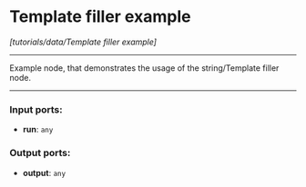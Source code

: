 # Template filler example

_[tutorials/data/Template filler example]_

---

Example node, that demonstrates the usage of the string/Template filler node.  

---

### Input ports:

* __run__: ` any `

### Output ports:

* __output__: ` any `

